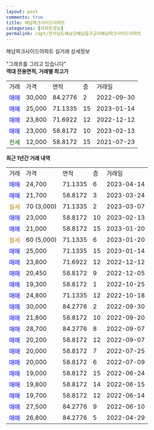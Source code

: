 ```yaml
---
layout: post
comments: true
title: 해남파크사이드아파트
categories: [아파트정보]
permalink: /apt/전라남도해남군해남읍구교리해남파크사이드아파트
---
```


해남파크사이드아파트 실거래 상세정보

<script type="text/javascript">
  google.charts.load('current', {'packages':['line', 'corechart']});
  google.charts.setOnLoadCallback(drawChart);

  function drawChart() {
    var data = new google.visualization.DataTable();
    data.addColumn('date', '거래일');
    data.addColumn('number', "매매");
    data.addColumn('number', "전세");
    data.addColumn('number', "전매");

    data.addRows([[new Date(Date.parse("2023-04-14")), 24700, null, null], [new Date(Date.parse("2023-03-24")), 21700, null, null], [new Date(Date.parse("2023-03-07")), null, null, null], [new Date(Date.parse("2023-02-13")), 23000, null, null], [new Date(Date.parse("2023-01-20")), 21000, null, null], [new Date(Date.parse("2023-01-20")), null, null, null], [new Date(Date.parse("2023-01-14")), 25000, null, null], [new Date(Date.parse("2022-12-12")), 23800, null, null], [new Date(Date.parse("2022-12-05")), 20450, null, null], [new Date(Date.parse("2022-10-25")), 19300, null, null], [new Date(Date.parse("2022-10-18")), 24800, null, null], [new Date(Date.parse("2022-09-30")), 30000, null, null], [new Date(Date.parse("2022-09-20")), 21800, null, null], [new Date(Date.parse("2022-09-07")), 28700, null, null], [new Date(Date.parse("2022-09-07")), 20200, null, null], [new Date(Date.parse("2022-07-25")), 20000, null, null], [new Date(Date.parse("2022-07-09")), 20000, null, null], [new Date(Date.parse("2022-06-24")), 19000, null, null], [new Date(Date.parse("2022-06-15")), 19800, null, null], [new Date(Date.parse("2022-06-14")), 19700, null, null], [new Date(Date.parse("2022-06-10")), 27500, null, null], [new Date(Date.parse("2022-04-29")), 26800, null, null]]);

    var options = {
      hAxis: {
        format: 'yyyy/MM/dd'
      },    
      lineWidth: 0,
      pointsVisible: true,    
      title: '최근 1년간 유형별 실거래가 분포',
      legend: { position: 'bottom' }
    };

    var formatter = new google.visualization.NumberFormat({pattern:'###,###'} );
    formatter.format(data, 1);
    formatter.format(data, 2);
    
    setTimeout(function() {
        var chart = new google.visualization.LineChart(document.getElementById('columnchart_material'));
        chart.draw(data, (options));
        document.getElementById('loading').style.display = 'none';
    }, 200);
  }
</script>


<div id="loading" style="z-index:20; display: block; margin-left: 0px">"그래프를 그리고 있습니다"</div>
<div id="columnchart_material" style="width: 95%; margin-left: 0px; display: block"></div>
<!-- contents start -->
<b>역대 전용면적, 거래별 최고가</b>
<table class="sortable">
    <tr>
      <td>거래</td>
      <td>가격</td>
      <td>면적</td>
      <td>층</td>
      <td>거래일</td>
    </tr>
        <tr>
          <td><a style="color: blue">매매</a></td>
          <td>30,000</td>
          <td>84.2776</td>
          <td>2</td>
          <td>2022-09-30</td>
        </tr>            <tr>
          <td><a style="color: blue">매매</a></td>
          <td>25,000</td>
          <td>71.1335</td>
          <td>15</td>
          <td>2023-01-14</td>
        </tr>            <tr>
          <td><a style="color: blue">매매</a></td>
          <td>23,800</td>
          <td>71.6922</td>
          <td>12</td>
          <td>2022-12-12</td>
        </tr>            <tr>
          <td><a style="color: blue">매매</a></td>
          <td>23,000</td>
          <td>58.8172</td>
          <td>10</td>
          <td>2023-02-13</td>
        </tr>        
        <tr>
              <td><a style="color: darkgreen">전세</a></td>
              <td>12,000</td>
              <td>58.8172</td>
              <td>15</td>
              <td>2021-07-23</td>
            </tr>        
    
</table>

<b>최근 1년간 거래 내역</b>

<table class="sortable">
    <tr>
      <td>거래</td>
      <td>가격</td>
      <td>면적</td>
      <td>층</td>
      <td>거래일</td>
    </tr>
    <tr>
      <td><a style="color: blue">매매</a></td>
      <td>24,700</td>
      <td>71.1335</td>
      <td>6</td>
      <td>2023-04-14</td>
    </tr>          <tr>
      <td><a style="color: blue">매매</a></td>
      <td>21,700</td>
      <td>58.8172</td>
      <td>3</td>
      <td>2023-03-24</td>
    </tr>          <tr>
      <td><a style="color: darkgoldenrod">월세</a></td>
      <td>70 (3,000)</td>
      <td>71.1335</td>
      <td>2</td>
      <td>2023-03-07</td>
    </tr>          <tr>
      <td><a style="color: blue">매매</a></td>
      <td>23,000</td>
      <td>58.8172</td>
      <td>10</td>
      <td>2023-02-13</td>
    </tr>          <tr>
      <td><a style="color: blue">매매</a></td>
      <td>21,000</td>
      <td>58.8172</td>
      <td>15</td>
      <td>2023-01-20</td>
    </tr>          <tr>
      <td><a style="color: darkgoldenrod">월세</a></td>
      <td>60 (5,000)</td>
      <td>71.1335</td>
      <td>6</td>
      <td>2023-01-20</td>
    </tr>          <tr>
      <td><a style="color: blue">매매</a></td>
      <td>25,000</td>
      <td>71.1335</td>
      <td>15</td>
      <td>2023-01-14</td>
    </tr>          <tr>
      <td><a style="color: blue">매매</a></td>
      <td>23,800</td>
      <td>71.6922</td>
      <td>12</td>
      <td>2022-12-12</td>
    </tr>          <tr>
      <td><a style="color: blue">매매</a></td>
      <td>20,450</td>
      <td>58.8172</td>
      <td>9</td>
      <td>2022-12-05</td>
    </tr>          <tr>
      <td><a style="color: blue">매매</a></td>
      <td>19,300</td>
      <td>58.8172</td>
      <td>1</td>
      <td>2022-10-25</td>
    </tr>          <tr>
      <td><a style="color: blue">매매</a></td>
      <td>24,800</td>
      <td>71.1335</td>
      <td>12</td>
      <td>2022-10-18</td>
    </tr>          <tr>
      <td><a style="color: blue">매매</a></td>
      <td>30,000</td>
      <td>84.2776</td>
      <td>2</td>
      <td>2022-09-30</td>
    </tr>          <tr>
      <td><a style="color: blue">매매</a></td>
      <td>21,800</td>
      <td>58.8172</td>
      <td>10</td>
      <td>2022-09-20</td>
    </tr>          <tr>
      <td><a style="color: blue">매매</a></td>
      <td>28,700</td>
      <td>84.2776</td>
      <td>8</td>
      <td>2022-09-07</td>
    </tr>          <tr>
      <td><a style="color: blue">매매</a></td>
      <td>20,200</td>
      <td>58.8172</td>
      <td>12</td>
      <td>2022-09-07</td>
    </tr>          <tr>
      <td><a style="color: blue">매매</a></td>
      <td>20,000</td>
      <td>58.8172</td>
      <td>7</td>
      <td>2022-07-25</td>
    </tr>          <tr>
      <td><a style="color: blue">매매</a></td>
      <td>20,000</td>
      <td>58.8172</td>
      <td>6</td>
      <td>2022-07-09</td>
    </tr>          <tr>
      <td><a style="color: blue">매매</a></td>
      <td>19,000</td>
      <td>58.8172</td>
      <td>15</td>
      <td>2022-06-24</td>
    </tr>          <tr>
      <td><a style="color: blue">매매</a></td>
      <td>19,800</td>
      <td>58.8172</td>
      <td>14</td>
      <td>2022-06-15</td>
    </tr>          <tr>
      <td><a style="color: blue">매매</a></td>
      <td>19,700</td>
      <td>58.8172</td>
      <td>12</td>
      <td>2022-06-14</td>
    </tr>          <tr>
      <td><a style="color: blue">매매</a></td>
      <td>27,500</td>
      <td>84.2776</td>
      <td>9</td>
      <td>2022-06-10</td>
    </tr>          <tr>
      <td><a style="color: blue">매매</a></td>
      <td>26,800</td>
      <td>84.2776</td>
      <td>5</td>
      <td>2022-04-29</td>
    </tr>      </table>
<!-- contents end -->    

